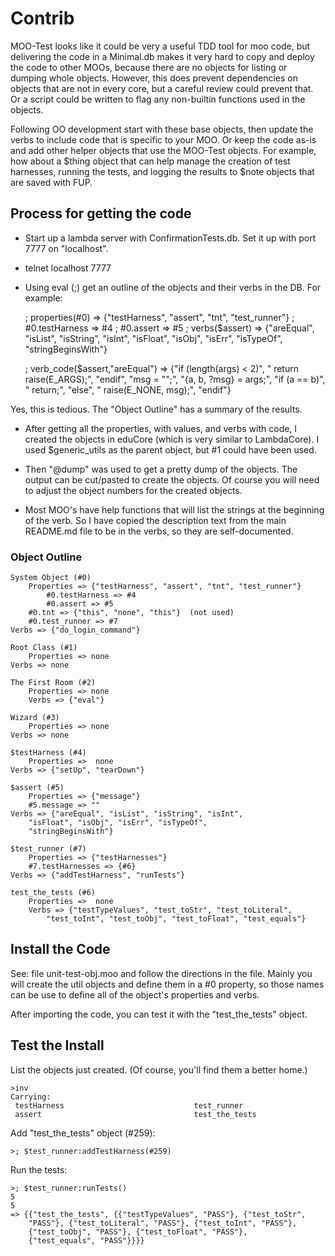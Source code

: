 # Contrib

MOO-Test looks like it could be very a useful TDD tool for moo code,
but delivering the code in a Minimal.db makes it very hard to copy and
deploy the code to other MOOs, because there are no objects for
listing or dumping whole objects. However, this does prevent
dependencies on objects that are not in every core, but a careful
review could prevent that. Or a script could be written to flag any
non-builtin functions used in the objects.

Following OO development start with these base objects, then update
the verbs to include code that is specific to your MOO. Or keep the
code as-is and add other helper objects that use the MOO-Test objects.
For example, how about a $thing object that can help manage the
creation of test harnesses, running the tests, and logging the results
to $note objects that are saved with FUP.

## Process for getting the code

* Start up a lambda server with ConfirmationTests.db. Set it up with port 7777 on "localhost".

* telnet localhost 7777

* Using eval (;) get an outline of the objects and their verbs in the DB.
For example:

    ; properties(#0)
        => {"testHarness", "assert", "tnt", "test_runner"}
    ; #0.testHarness
        => #4
    ; #0.assert
        => #5
    ; verbs($assert)
        => {"areEqual", "isList", "isString", "isInt", "isFloat", "isObj",
            "isErr", "isTypeOf", "stringBeginsWith"}
    
    ; verb_code($assert,"areEqual")
        => {"if (length(args) < 2)", " return raise(E_ARGS);", "endif",
            "msg = \"\";", "{a, b, ?msg} = args;", "if (a == b)",
        "        return;", "else", " raise(E_NONE, msg);", "endif"}

Yes, this is tedious. The "Object Outline" has a summary of the results.

* After getting all the properties, with values, and verbs with code,
I created the objects in eduCore (which is very similar to
LambdaCore). I used $generic_utils as the parent object, but #1 could
have been used.

* Then "@dump" was used to get a pretty dump of the objects. The output
can be cut/pasted to create the objects.  Of course you will need to
adjust the object numbers for the created objects.

* Most MOO's have help functions that will list the strings at the
beginning of the verb. So I have copied the description text from the
main README.md file to be in the verbs, so they are self-documented.

### Object Outline

    System Object (#0)
        Properties => {"testHarness", "assert", "tnt", "test_runner"}
            #0.testHarness => #4
            #0.assert => #5
	    #0.tnt => {"this", "none", "this"}	(not used)
	    #0.test_runner => #7
	Verbs => {"do_login_command"}

    Root Class (#1)
        Properties => none
	Verbs => none

    The First Room (#2)
        Properties => none
        Verbs => {"eval"}
	   
    Wizard (#3)
        Properties => none
	Verbs => none

    $testHarness (#4)
        Properties =>  none
	Verbs => {"setUp", "tearDown"}
	
    $assert (#5)
        Properties => {"message"}
	    #5.message => ""
	Verbs => {"areEqual", "isList", "isString", "isInt",
	    "isFloat", "isObj", "isErr", "isTypeOf",
	    "stringBeginsWith"}
	
    $test_runner (#7)
        Properties => {"testHarnesses"}
	    #7.testHarnesses => {#6}
	Verbs => {"addTestHarness", "runTests"}    

    test_the_tests (#6)
        Properties =>  none
        Verbs => {"testTypeValues", "test_toStr", "test_toLiteral",
            "test_toInt", "test_toObj", "test_toFloat", "test_equals"}

## Install the Code

See: file unit-test-obj.moo and follow the directions in the
file. Mainly you will create the util objects and define them in a #0
property, so those names can be use to define all of the object's
properties and verbs.

After importing the code, you can test it with the "test_the_tests" object.

## Test the Install

List the objects just created. (Of course, you'll find them a better home.)

    >inv
    Carrying:
     testHarness                             test_runner
     assert                                  test_the_tests

Add "test_the_tests" object (#259):

    >; $test_runner:addTestHarness(#259)

Run the tests:

    >; $test_runner:runTests()
    5
    5
    => {{"test_the_tests", {{"testTypeValues", "PASS"}, {"test_toStr",
        "PASS"}, {"test_toLiteral", "PASS"}, {"test_toInt", "PASS"},
        {"test_toObj", "PASS"}, {"test_toFloat", "PASS"},
        {"test_equals", "PASS"}}}}
